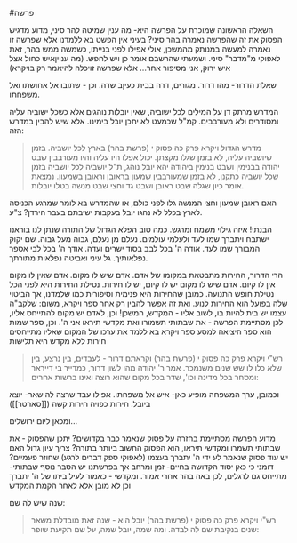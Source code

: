#פרשה 


השאלה הראשונה שמוכרת על הפרשה היא- מה ענין שמיטה להר סיני, מדוע מדגיש הפסוק את זה שהפרשה נאמרה בהר סיני?
בעיני אין הפשט בא ללמדנו אלא שפרשה זו נאמרה למעשה במנותק מהמשכן, אולי אפילו לפני בנייתו, כשמשה ממש בהר, זאת לאפוקי מ"מדבר" סיני. ושמעתי שהרשבם אומר כן ויש לחפש.
(מה ענייןאיש כחול אצל איש ירוק, אני מסיפור אחר... אלא שפרשה זויכלה להיאמר רק בויקרא)

שאלת הדרור- מהו דרור.
מגורים, דרה בבית כעיןב שדה.
וכן - שתובו אל אחושתו ואל משפחתו.


המדרש מרתק דן על המילים לכל ישוביה, שאין יובלות נוהגים אלא כשכל ישוביה עליה ומסודרים ולא מעורבבים. קמ"ל שכמעט לא יתכן יובל בימינו.
אלא שיש להבין במדרש הזה:
> מדרש הגדול ויקרא פרק כה פסוק י (פרשת בהר)
בארץ לכל יושביה. בזמן שיושביה עליה, לא בזמן שגלו מקצתן. יכול אפלו היו עליה והיו מעורבבין שבט יהודה בבנימין ושבט בנימין ביהודה יהא יובל נוהג, ת"ל יושביה לכל יושביה בזמן שכל יושביה כתקנן, לא בזמן שמעורבבין שמעון בראובן וראובן בשמעון. נמצאת אומר כיון שגלה שבט ראובן ושבט גד וחצי שבט מנשה בטלו יובלות. 

האם ראובן שמעון וחצי המנשה גלו לפני כולם, או שהמדרש בא לומר שמרגע הכניסה לארץ בכלל לא נהגו יובל בעקבות ישיבתם בעבר הירדן?
צ"ע.



הבנתי! איזה גילוי משמח ומרגש. כמה טוב הפלא הגדול של התורה שנתן לנו בוראנו ישתבח ויתברך שמו לעד ולעלמי עולמים. נעלם מן נעלם, גבוה מעל גבוה. שם יקוק המבורך שמו לעד.
אודה ה' בכל לבב בסוד ישרים ועדה. אודך ה' בכל לבי אספר נפלאותיך.
גל עיני ואביטה נפלאות מתורתך.

הרי הדרור, החירות מתבטאת במקומו של אדם. אדם שיש לו מקום. אדם שאין לו מקום אין לו קיום. אדם שיש לו מקום יש לו קיום, יש לו חירות. נטילת החירות היא לפני הכל נטילת חופש התנועה. כמובן שהחירות היא פנימית וסיפורית כמו שלמדנו, אך הביטוי שלה בפועל הוא החירות לנוע.
ואת זה אפשר להבין רק אחר ספר ויקרא,
משום:
שלקב"ה עצמו יש בית להיות בו, לשוב אליו - המקדש, המשכן!
וכן, לאדם יש מקום להתייחס אליו,
לכן מסתיימת הפרשה - את שבתותי תשמורו ואת מקדשי תיראו אני ה'.
וכן, ספר שמות הוא ספר היציאה למסע
ספר ויקרא בא ללמד את ערכו של המקום שאליו מתייחסים
חירות ללא מקדש היא תלישות

> רש"י ויקרא פרק כה פסוק י (פרשת בהר)
וקראתם דרור - לעבדים, בין נרצע, בין שלא כלו לו שש שנים משנמכר. אמר ר' יהודה מהו לשון דרור, כמדייר בי דייראר ומסחר בכל מדינה וכו', שדר בכל מקום שהוא רוצה ואינו ברשות אחרים: 

וכמובן, ערך המשפחה מופיע כאן- איש אל משפחתו.
אפילו עבד שרצה להישאר- יוצא ביובל.
חירות כפויה
חירות קשה ([[סארטר]])

ומכאן ליום ירושלים...



מדוע הפרשה מסתיימת בחזרה על פסוק שנאמר כבר בקדושים?
יתכן שהפסוק - את שבתותי תשמרו ומקדשי תיראו, הוא הפסוק החשוב ביותר בתורה?
צריך עיון גדול האם יש עוד פסוק שנאמר לע ידי ה' יתברך בעצמו (לאפוקי ספק דברים לרגע) שחוזר פעמיים?
דומני כי כאן יסוד הקדושה בחיים- זמן ומרחב
אך בפרשתנו יש הסבר נוסף
שבתותי- מתייחס גם לרגלים, לכן באה בהר אחרי אמור.
ומקדשי - כאמור לעיל ביתו של ה' יתברך
וכן לא מובן אלא לאחר הקמת המקדש



שנה שיש לה שם:
> רש"י ויקרא פרק כה פסוק י (פרשת בהר)
יובל הוא - שנה זאת מובדלת משאר שנים בנקיבת שם לה לבדה. ומה שמה, יובל שמה, על שם תקיעת שופר: 


